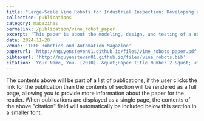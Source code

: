 ```yaml
---
title: "Large-Scale Vine Robots for Industrial Inspection: Developing a New Framework to Overcome Limitations With Existing Inspection Methods"
collection: publications
category: magazines
permalink: /publication/vine_robot_paper
excerpt: 'This paper is about the modeling, design, and testing of a novel, large-scale vine robot for industrial pipe inspection.'
date: 2024-11-20
venue: 'IEEE Robotics and Automation Magazine'
paperurl: 'http://nguyensteven01.github.io/files/vine_robots_paper.pdf'
bibtexurl: 'http://nguyensteven01.github.io/files/vine_robots.bib'
citation: 'Your Name, You. (2010). &quot;Paper Title Number 2.&quot; <i>Journal 1</i>. 1(2).'
---
```


The contents above will be part of a list of publications, if the user clicks the link for the publication than the contents of section will be rendered as a full page, allowing you to provide more information about the paper for the reader. When publications are displayed as a single page, the contents of the above "citation" field will automatically be included below this section in a smaller font.